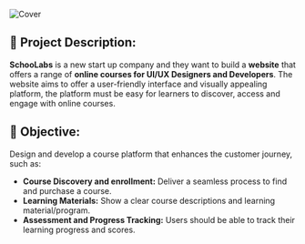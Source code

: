 ![Cover](https://github.com/raymondtju/schoolabs/assets/75233529/a73c3ad3-39fa-4882-a26d-b2e59447e9f4)

## 🔎 Project Description:

**SchooLabs** is a new start up company and they want to build a **website** that offers a range of **online courses for UI/UX Designers and Developers**. The website aims to offer a user-friendly interface and visually appealing platform, the platform must be easy for learners to discover, access and engage with online courses.

## 🎯 Objective:

Design and develop a course platform that enhances the customer journey, such as:

- **Course Discovery and enrollment:** Deliver a seamless process to find and purchase a course.
- **Learning Materials:** Show a clear course descriptions and learning material/program.
- **Assessment and Progress Tracking:** Users should be able to track their learning progress and scores.
